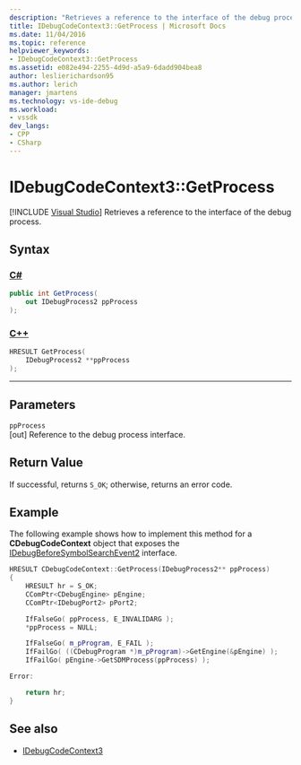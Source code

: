 ```yaml
---
description: "Retrieves a reference to the interface of the debug process."
title: IDebugCodeContext3::GetProcess | Microsoft Docs
ms.date: 11/04/2016
ms.topic: reference
helpviewer_keywords:
- IDebugCodeContext3::GetProcess
ms.assetid: e082e494-2255-4d9d-a5a9-6dadd904bea8
author: leslierichardson95
ms.author: lerich
manager: jmartens
ms.technology: vs-ide-debug
ms.workload:
- vssdk
dev_langs:
- CPP
- CSharp
---
```

# IDebugCodeContext3::GetProcess

 [!INCLUDE [Visual Studio](~/includes/applies-to-version/vs-windows-only.md)]
Retrieves a reference to the interface of the debug process.

## Syntax

### [C#](#tab/csharp)
```csharp
public int GetProcess(
    out IDebugProcess2 ppProcess
);
```
### [C++](#tab/cpp)
```cpp
HRESULT GetProcess(
    IDebugProcess2 **ppProcess
);
```
---

## Parameters
`ppProcess`\
[out] Reference to the debug process interface.

## Return Value
If successful, returns `S_OK`; otherwise, returns an error code.

## Example
The following example shows how to implement this method for a **CDebugCodeContext** object that exposes the [IDebugBeforeSymbolSearchEvent2](../../../extensibility/debugger/reference/idebugbeforesymbolsearchevent2.md) interface.

```cpp
HRESULT CDebugCodeContext::GetProcess(IDebugProcess2** ppProcess)
{
    HRESULT hr = S_OK;
    CComPtr<CDebugEngine> pEngine;
    CComPtr<IDebugPort2> pPort2;

    IfFalseGo( ppProcess, E_INVALIDARG );
    *ppProcess = NULL;

    IfFalseGo( m_pProgram, E_FAIL );
    IfFailGo( ((CDebugProgram *)m_pProgram)->GetEngine(&pEngine) );
    IfFailGo( pEngine->GetSDMProcess(ppProcess) );

Error:

    return hr;
}
```

## See also
- [IDebugCodeContext3](../../../extensibility/debugger/reference/idebugcodecontext3.md)
